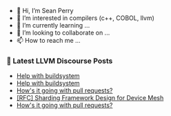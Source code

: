 - 👋 Hi, I’m Sean Perry
- 👀 I’m interested in compilers (c++, COBOL, llvm)
- 🌱 I’m currently learning ...
- 💞️ I’m looking to collaborate on ...
- 📫 How to reach me ...

<!---
s66perry/s66perry is a ✨ special ✨ repository because its `README.md` (this file) appears on your GitHub profile.
You can click the Preview link to take a look at your changes.
--->
### 📕 Latest LLVM Discourse Posts

<!-- DISCOURSE-LLVM:START -->
- [Help with buildsystem](https://discourse.llvm.org/t/help-with-buildsystem/73546#post_5)
- [Help with buildsystem](https://discourse.llvm.org/t/help-with-buildsystem/73546#post_4)
- [How&#39;s it going with pull requests?](https://discourse.llvm.org/t/hows-it-going-with-pull-requests/73467?page=4#post_63)
- [[RFC] Sharding Framework Design for Device Mesh](https://discourse.llvm.org/t/rfc-sharding-framework-design-for-device-mesh/73533#post_11)
- [How&#39;s it going with pull requests?](https://discourse.llvm.org/t/hows-it-going-with-pull-requests/73467?page=4#post_62)
<!-- DISCOURSE-LLVM:END -->
